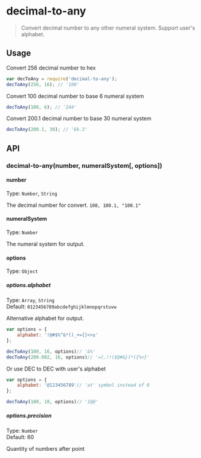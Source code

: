 # decimal-to-any
> Convert decimal number to any other numeral system. Support user's alphabet.

## Usage

Convert 256 decimal number to hex
```javascript
var decToAny = require('decimal-to-any');
decToAny(256, 16); // '100'
```

Convert 100 decimal number to base 6 numeral system
```javascript
decToAny(100, 6); // '244'
```
Convert 200.1 decimal number to base 30 numeral system
```javascript
decToAny(200.1, 30); // '6k.3'
```


## API
### decimal-to-any(number, numeralSystem[, options])

#### number
Type: `Number`, `String`  

The decimal number for convert. `100, 100.1, "100.1"`

#### numeralSystem
Type: `Number`  

The numeral system for output.

#### options
Type: `Object`

##### options.alphabet
Type: `Array`, `String`  
Default: `0123456789abcdefghijklmnopqrstuvw`  

Alternative alphabet for output.
```javascript
var options = {
    alphabet: '!@#$%^&*()_+={}<>±'
};

decToAny(100, 16, options)// '&%'
decToAny(200.002, 16, options)// '=(.!!($@#&})*({%<}'
```
Or use DEC to DEC with user's alphabet
```javascript
var options = {
    alphabet: '@123456789'// 'at' symbol instead of 0
};

decToAny(100, 10, options)// '1@@'
```

##### options.precision
Type: `Number`  
Default: 60  

Quantity of numbers after point
